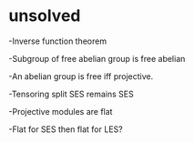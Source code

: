 # unsolved
-Inverse function theorem

-Subgroup of free abelian group is free abelian

-An abelian group is free iff projective.

-Tensoring split SES remains SES

-Projective modules are flat

-Flat for SES then flat for LES?
